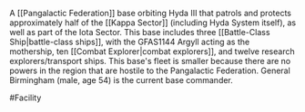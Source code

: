 A <span class="political-bodies-places">[[Pangalactic Federation]]</span> base orbiting Hyda III that patrols and protects approximately half of the <span class="political-bodies-places">[[Kappa Sector]]</span> (including Hyda System itself), as well as part of the Iota Sector.
This base includes three <span class="miscellaneous">[[Battle-Class Ship|battle-class ships]]</span>, with the GFAS1144 Argyll acting as the mothership, ten <span class="miscellaneous">[[Combat Explorer|combat explorers]]</span>, and twelve research explorers/transport ships.  This base's fleet is smaller because there are no powers in the region that are hostile to the Pangalactic Federation.
General Birmingham (male, age 54) is the current base commander.

#Facility